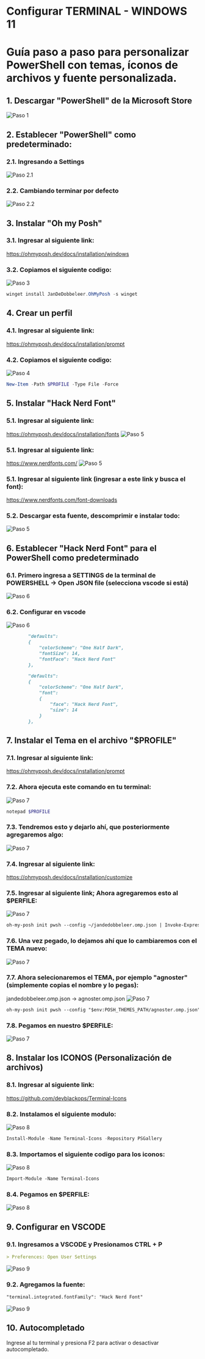 # Configurar TERMINAL - WINDOWS 11
# Guía paso a paso para personalizar PowerShell con temas, íconos de archivos y fuente personalizada.

## 1. Descargar "PowerShell" de la Microsoft Store

![Paso 1](Terminal-window/powershell-microsoft.png)


## 2. Establecer "PowerShell" como predeterminado:

### 2.1. Ingresando a Settings
![Paso 2.1](Terminal-window/powershell-settings.png)


### 2.2. Cambiando terminar por defecto
![Paso 2.2](Terminal-window/powersshell-settings-cambiar-terminal.png)

## 3. Instalar "Oh my Posh"

### 3.1. Ingresar al siguiente link:
https://ohmyposh.dev/docs/installation/windows

### 3.2. Copiamos el siguiente codigo:
![Paso 3](Terminal-window/oh-my-posh-instalar.png)

```powershell
winget install JanDeDobbeleer.OhMyPosh -s winget
```

## 4. Crear un perfil

### 4.1. Ingresar al siguiente link:
https://ohmyposh.dev/docs/installation/prompt

### 4.2. Copiamos el siguiente codigo:

![Paso 4](Terminal-window/crear-perfil.png)

```powershell
New-Item -Path $PROFILE -Type File -Force
```

## 5. Instalar "Hack Nerd Font"

### 5.1. Ingresar al siguiente link:
https://ohmyposh.dev/docs/installation/fonts
![Paso 5](Terminal-window/font.png)
### 5.1. Ingresar al siguiente link:
https://www.nerdfonts.com/
![Paso 5](Terminal-window/font-2.png)
### 5.1. Ingresar al siguiente link (ingresar a este link y busca el font):
https://www.nerdfonts.com/font-downloads

### 5.2. Descargar esta fuente, descomprimir e instalar todo:
![Paso 5](Terminal-window/font-hack-nerd-font.png)


## 6. Establecer "Hack Nerd Font" para el PowerShell como predeterminado

### 6.1. Primero ingresa a SETTINGS de la terminal de POWERSHELL -> Open JSON file (selecciona vscode si está)

![Paso 6](Terminal-window/open-JSON-file-terminal.png)

### 6.2. Configurar en vscode

![Paso 6](Terminal-window/6.establecer-hack-nerd-font.png)

```markdown
        "defaults": 
        {
            "colorScheme": "One Half Dark",
            "fontSize": 14,
            "fontFace": "Hack Nerd Font"
        },
```
```markdown
        "defaults": 
        {
            "colorScheme": "One Half Dark",
            "font": 
            {
                "face": "Hack Nerd Font",
                "size": 14
            }
        },
```


## 7. Instalar el Tema en el archivo "$PROFILE"

### 7.1. Ingresar al siguiente link:
https://ohmyposh.dev/docs/installation/prompt

### 7.2. Ahora ejecuta este comando en tu terminal:
![Paso 7](Terminal-window/perfil-1.png)

```powershell
notepad $PROFILE
```

### 7.3. Tendremos esto y dejarlo ahí, que posteriormente agregaremos algo:
![Paso 7](Terminal-window/perfil-2.png)


### 7.4. Ingresar al siguiente link:
https://ohmyposh.dev/docs/installation/customize

### 7.5. Ingresar al siguiente link; Ahora agregaremos esto al $PERFILE:
![Paso 7](Terminal-window/perfil-3.png)
```markdown
oh-my-posh init pwsh --config ~/jandedobbeleer.omp.json | Invoke-Expression
```

### 7.6. Una vez pegado, lo dejamos ahí que lo cambiaremos con el TEMA nuevo:
![Paso 7](Terminal-window/perfil-4.png)


### 7.7. Ahora selecionaremos el TEMA, por ejemplo "agnoster" (simplemente copias el nombre y lo pegas):
jandedobbeleer.omp.json -> agnoster.omp.json
![Paso 7](Terminal-window/perfil-5.png)

```markdown
oh-my-posh init pwsh --config "$env:POSH_THEMES_PATH/agnoster.omp.json" | Invoke-Expression
```

### 7.8. Pegamos en nuestro $PERFILE:
![Paso 7](Terminal-window/perfil-6.png)


## 8. Instalar los ICONOS (Personalización de archivos)

### 8.1. Ingresar al siguiente link:
https://github.com/devblackops/Terminal-Icons

### 8.2. Instalamos el siguiente modulo:
![Paso 8](Terminal-window/iconos.png)

```powershell
Install-Module -Name Terminal-Icons -Repository PSGallery
```


### 8.3. Importamos el siguiente codigo para los iconos:
![Paso 8](Terminal-window/iconos-2.png)

```markdown
Import-Module -Name Terminal-Icons
```

### 8.4. Pegamos en $PERFILE:
![Paso 8](Terminal-window/iconos-3.png)


## 9. Configurar en VSCODE

### 9.1. Ingresamos a VSCODE y Presionamos CTRL + P
```markdown
> Preferences: Open User Settings
```
![Paso 9](Terminal-window/vscode-1.png)

### 9.2. Agregamos la fuente:

```markdown
"terminal.integrated.fontFamily": "Hack Nerd Font"
```
![Paso 9](Terminal-window/vscode-2.png)


## 10. Autocompletado

Ingrese al tu terminal y presiona F2 para activar o desactivar autocompletado.




